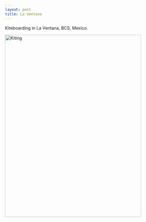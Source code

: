 ```yaml
--- 
layout: post
title: La Ventana
---
```

Kiteboarding in La Ventana, BCS, Mexico.

<a href="http://gallery.andrewloe.com/Kiteboarding/2011-02-27/16005601_3BZVq#1200728264_KMTT3"><img src="http://gallery.andrewloe.com/Kiteboarding/2011-02-27/P1000092/1200728264_KMTT3-L.jpg" height="600" width="450" alt="Kiting" /></a>

